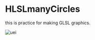 # HLSLmanyCircles

this is practice for making GLSL graphics.

![uei](https://github.com/RenYamagami/HLSLmanyCircles/blob/master/gif/circles.gif "uei")


